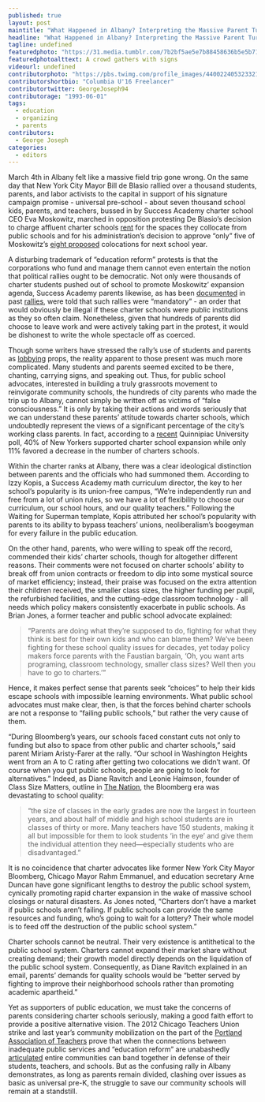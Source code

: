 ```yaml
---
published: true
layout: post
maintitle: "What Happened in Albany? Interpreting the Massive Parent Turnout in Support of Charter Schools - {Young}ist"
headline: "What Happened in Albany? Interpreting the Massive Parent Turnout in Support of Charter Schools"
tagline: undefined
featuredphoto: "https://31.media.tumblr.com/7b2bf5ae5e7b88458636b5e5b71972ca/tumblr_inline_n2ydn0UzTo1rkj9dw.png"
featuredphotoalttext: A crowd gathers with signs
videourl: undefined
contributorphoto: "https://pbs.twimg.com/profile_images/440022405323321344/RotDF4PL.jpeg"
contributorshortbio: "Columbia U'16 Freelancer"
contributortwitter: GeorgeJoseph94
contributorage: "1993-06-01"
tags: 
  - education
  - organizing
  - parents
contributors: 
  - George Joseph
categories: 
  - editors
---
```


March 4th in Albany felt like a massive field trip gone wrong. On the same day that New York City Mayor Bill de Blasio rallied over a thousand students, parents, and labor activists to the capital in support of his signature campaign promise - universal pre-school - about seven thousand school kids, parents, and teachers, bussed in by Success Academy charter school CEO Eva Moskowitz, marched in opposition protesting De Blasio’s decision to charge affluent charter schools [rent](http://www.nytimes.com/2014/03/05/nyregion/de-blasio-and-builder-of-charter-school-empire-do-battle.html?hpw&rref=education) for the spaces they collocate from public schools and for his administration’s decision to approve “only” five of Moskowitz’s [eight proposed](http://www.nytimes.com/2014/03/05/nyregion/de-blasio-and-builder-of-charter-school-empire-do-battle.html?hpw&rref=education) colocations for next school year.

A disturbing trademark of “education reform” protests is that the corporations who fund and manage them cannot even entertain the notion that political rallies ought to be democratic. Not only were thousands of charter students pushed out of school to promote Moskowitz’ expansion agenda, Success Academy parents likewise, as has been [documented](http://dianeravitch.net/2013/09/25/a-parent-at-success-academy-says-no-we-wont-march/) in past [rallies](http://dianeravitch.net/2013/09/22/teacher-the-forced-march-of-success-academy-parents-staff-students/), were told that such rallies were “mandatory” - an order that would obviously be illegal if these charter schools were public institutions as they so often claim. Nonetheless, given that hundreds of parents did choose to leave work and were actively taking part in the protest, it would be dishonest to write the whole spectacle off as coerced.

Though some writers have stressed the rally’s use of students and parents as [lobbying](http://pando.com/2014/03/06/charter-school-leader-pushes-kids-to-become-her-personal-lobbyists/) props, the reality apparent to those present was much more complicated. Many students and parents seemed excited to be there, chanting, carrying signs, and speaking out. Thus, for public school advocates, interested in building a truly grassroots movement to reinvigorate community schools, the hundreds of city parents who made the trip up to Albany, cannot simply be written off as victims of “false consciousness.” It is only by taking their actions and words seriously that we can understand these parents’ attitude towards charter schools, which undoubtedly represent the views of a significant percentage of the city’s working class parents. In fact, according to a [recent](http://www.quinnipiac.edu/institutes-and-centers/polling-institute/new-york-city/release-detail?ReleaseID=2022) Quinnipiac University poll, 40% of New Yorkers supported charter school expansion while only 11% favored a decrease in the number of charters schools.

Within the charter ranks at Albany, there was a clear ideological distinction between parents and the officials who had summoned them. According to Izzy Kopis, a Success Academy math curriculum director, the key to her school’s popularity is its union-free campus, “We’re independently run and free from a lot of union rules, so we have a lot of flexibility to choose our curriculum, our school hours, and our quality teachers.” Following the Waiting for Superman template, Kopis attributed her school’s popularity with parents to its ability to bypass teachers’ unions, neoliberalism’s boogeyman for every failure in the public education.      

On the other hand, parents, who were willing to speak off the record, commended their kids’ charter schools, though for altogether different reasons. Their comments were not focused on charter schools’ ability to break off from union contracts or freedom to dip into some mystical source of market efficiency; instead, their praise was focused on the extra attention their children received, the smaller class sizes, the higher funding per pupil, the refurbished facilities, and the cutting-edge classroom technology - all needs which policy makers consistently exacerbate in public schools. As Brian Jones, a former teacher and public school advocate explained:

> “Parents are doing what they’re supposed to do, fighting for what they think is best for their own kids and who can blame them? We’ve been fighting for these school quality issues for decades, yet today policy makers force parents with the Faustian bargain, ‘Oh, you want arts programing, classroom technology, smaller class sizes? Well then you have to go to charters.’”

Hence, it makes perfect sense that parents seek “choices” to help their kids escape schools with impossible learning environments. What public school advocates must make clear, then, is that the forces behind charter schools are not a response to “failing public schools,” but rather the very cause of them.

“During Bloomberg’s years, our schools faced constant cuts not only to funding but also to space from other public and charter schools,” said parent Miriam Aristy-Farer at the rally. “Our school in Washington Heights went from an A to C rating after getting two colocations we didn’t want. Of course when you gut public schools, people are going to look for alternatives.” Indeed, as Diane Ravitch and Leonie Haimson, founder of Class Size Matters, outline in [The Nation](http://www.thenation.com/article/173896/education-michael-bloomberg), the Bloomberg era was devastating to school quality:

> “the size of classes in the early grades are now the largest in fourteen years, and about half of middle and high school students are in classes of thirty or more. Many teachers have 150 students, making it all but impossible for them to look students ‘in the eye’ and give them the individual attention they need—especially students who are disadvantaged.”

It is no coincidence that charter advocates like former New York City Mayor Bloomberg, Chicago Mayor Rahm Emmanuel, and education secretary Arne Duncan have gone significant lengths to destroy the public school system, cynically promoting rapid charter expansion in the wake of massive school closings or natural disasters. As Jones noted, “Charters don’t have a market if public schools aren’t failing. If public schools can provide the same resources and funding, who’s going to wait for a lottery? Their whole model is to feed off the destruction of the public school system.”

Charter schools cannot be neutral. Their very existence is antithetical to the public school system. Charters cannot expand their market share without creating demand; their growth model directly depends on the liquidation of the public school system. Consequently, as Diane Ravitch explained in an email, parents’ demands for quality schools would be “better served by fighting to improve their neighborhood schools rather than promoting academic apartheid.”

Yet as supporters of public education, we must take the concerns of parents considering charter schools seriously, making a good faith effort to provide a positive alternative vision. The 2012 Chicago Teachers Union strike and last year’s community mobilization on the part of the [Portland Association of Teachers](http://youngist.org/post/73227943432/portland-students-walk-out-to-take-back-their-voices) prove that when the connections between inadequate public services and “education reform” are unabashedly [articulated](http://media.wix.com/ugd/892fbe_312f3e1f432b4eb1aff5831aef426cb9.pdf) entire communities can band together in defense of their students, teachers, and schools. But as the confusing rally in Albany demonstrates, as long as parents remain divided, clashing over issues as basic as universal pre-K, the struggle to save our community schools will remain at a standstill.